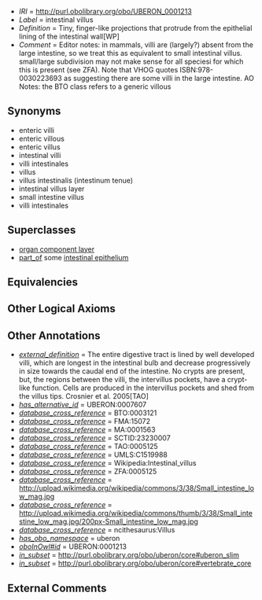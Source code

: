  * *IRI* = http://purl.obolibrary.org/obo/UBERON_0001213
 * *Label* = intestinal villus
 * *Definition* = Tiny, finger-like projections that protrude from the epithelial lining of the intestinal wall[WP]
 * *Comment* = Editor notes: in mammals, villi are (largely?) absent from the large intestine, so we treat this as equivalent to small intestinal villus. small/large subdivision may not make sense for all speciesi for which this is present (see ZFA). Note that VHOG quotes ISBN:978-0030223693 as suggesting there are some villi in the large intestine.  AO Notes: the BTO class refers to a generic villous

## Synonyms

 * enteric villi
 * enteric villous
 * enteric villus
 * intestinal villi
 * villi intestinales
 * villus
 * villus intestinalis (intestinum tenue)
 * intestinal villus layer
 * small intestine villus
 * villi intestinales

## Superclasses

 * [organ component layer](../../UBERON/23/UBERON_0004923.md)
 * [part_of](../../BFO/50/BFO_0000050.md) some [intestinal epithelium](../../UBERON/77/UBERON_0001277.md)

## Equivalencies


## Other Logical Axioms


## Other Annotations

 * *[external_definition](../../UBPROP/01/UBPROP_0000001.md)* = The entire digestive tract is lined by well developed villi, which are longest in the intestinal bulb and decrease progressively in size towards the caudal end of the intestine. No crypts are present, but,  the regions between the villi, the intervillus pockets, have a crypt-like function. Cells are produced in the intervillus pockets and  shed from the villus tips. Crosnier et al. 2005[TAO]
 * *[has_alternative_id](../../Id/oboInOwl#hasAlternativeId.md)* = UBERON:0007607
 * *[database_cross_reference](../../ef/oboInOwl#hasDbXref.md)* = BTO:0003121
 * *[database_cross_reference](../../ef/oboInOwl#hasDbXref.md)* = FMA:15072
 * *[database_cross_reference](../../ef/oboInOwl#hasDbXref.md)* = MA:0001563
 * *[database_cross_reference](../../ef/oboInOwl#hasDbXref.md)* = SCTID:23230007
 * *[database_cross_reference](../../ef/oboInOwl#hasDbXref.md)* = TAO:0005125
 * *[database_cross_reference](../../ef/oboInOwl#hasDbXref.md)* = UMLS:C1519988
 * *[database_cross_reference](../../ef/oboInOwl#hasDbXref.md)* = Wikipedia:Intestinal_villus
 * *[database_cross_reference](../../ef/oboInOwl#hasDbXref.md)* = ZFA:0005125
 * *[database_cross_reference](../../ef/oboInOwl#hasDbXref.md)* = http://upload.wikimedia.org/wikipedia/commons/3/38/Small_intestine_low_mag.jpg
 * *[database_cross_reference](../../ef/oboInOwl#hasDbXref.md)* = http://upload.wikimedia.org/wikipedia/commons/thumb/3/38/Small_intestine_low_mag.jpg/200px-Small_intestine_low_mag.jpg
 * *[database_cross_reference](../../ef/oboInOwl#hasDbXref.md)* = ncithesaurus:Villus
 * *[has_obo_namespace](../../ce/oboInOwl#hasOBONamespace.md)* = uberon
 * *[oboInOwl#id](../../id/oboInOwl#id.md)* = UBERON:0001213
 * *[in_subset](../../et/oboInOwl#inSubset.md)* = http://purl.obolibrary.org/obo/uberon/core#uberon_slim
 * *[in_subset](../../et/oboInOwl#inSubset.md)* = http://purl.obolibrary.org/obo/uberon/core#vertebrate_core

## External Comments

